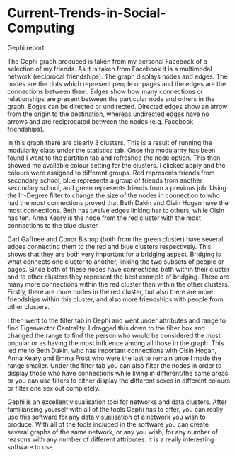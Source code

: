 Current-Trends-in-Social-Computing
==================================

Gephi report
<p> The Gephi graph produced is taken from my personal Facebook of a selection of my friends. As it is taken from Facebook it is a multimodal network (reciprocal friendships). The graph displays nodes and edges. The nodes are the dots which represent people or pages and the edges are the connections between them. Edges show how many connections or relationships are present between the particular node and others in the graph. Edges can be directed or undirected. Directed edges show an arrow from the origin to the destination, whereas undirected edges have no arrows and are reciprocated between the nodes (e.g. Facebook friendships). </p>
<p>In this graph there are clearly 3 clusters. This is a result of running the modularity class under the statistics tab. Once the modularity has been found I went to the partition tab and refreshed the node option. This then showed me available colour setting for the clusters. I clicked apply and the colours were assigned to different groups. Red represents friends from secondary school, blue represents a group of friends from another secondary school, and green represents friends from a previous job. Using the In-Degree filter to change the size of the nodes in connection to who had the most connections proved that Beth Dakin and Oisin Hogan have the most connections. Beth has twelve edges linking her to others, while Oisin has ten. Anna Keary is the node from the red cluster with the most connections to the blue cluster. </p>
<p> Carl Gaffnee and Conor Bishop (both from the green cluster) have several edges connecting them to the red and blue clusters respectively. This shows that they are both very important for a bridging aspect. Bridging is what connects one cluster to another, linking the two subsets of people or pages. Since both of these nodes have connections both within their cluster and to other clusters they represent the best example of bridging. There are many more connections within the red cluster than within the other clusters. Firstly, there are more nodes in the red cluster, but also there are more friendships within this cluster, and also more friendships with people from other clusters. </p>
<p> I then went to the filter tab in Gephi and went under attributes and range to find Eigenvector Centrality. I dragged this down to the filter box and changed the range to find the person who would be considered the most popular or as having the most influence among all those in the graph. This led me to Beth Dakin, who has important connections with Oisin Hogan, Anna Keary and Emma Frost who were the last to remain once I made the range smaller. Under the filter tab you can also filter the nodes in order to display those who have connections while living in different/the same areas or you can use filters to either display the different sexes in different colours or filter one sex out completely. </p>
<p>Gephi is an excellent visualisation tool for networks and data clusters. After familiarising yourself with all of the tools Gephi has to offer, you can really use this software for any data visualisation of a network you wish to produce. With all of the tools included in the software you can create several graphs of the same network, or any you wish, for any number of reasons with any number of different attributes. It is a really interesting software to use. </p>
